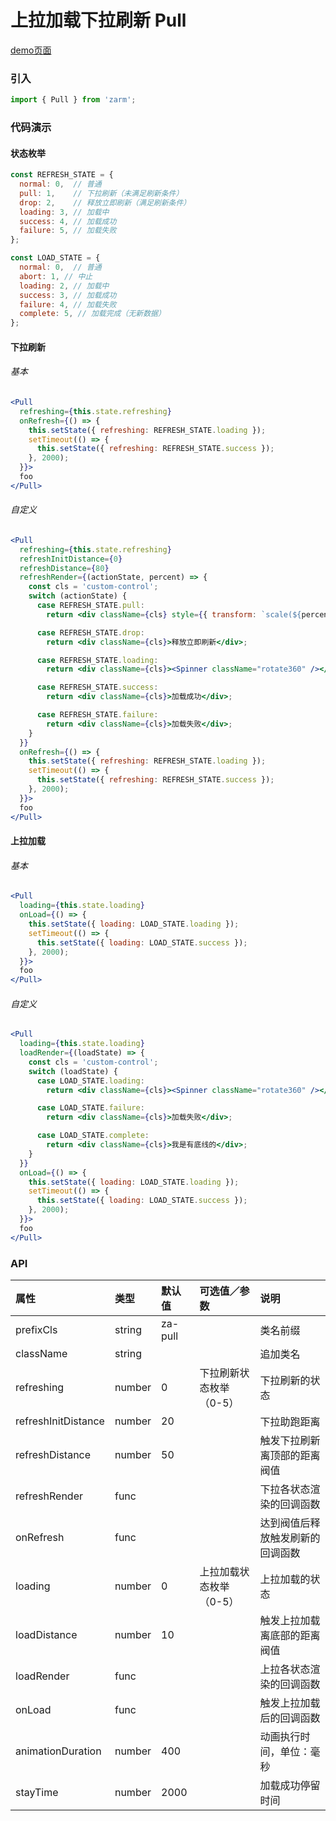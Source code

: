 # 上拉加载下拉刷新 Pull

[demo页面](https://zhongantecheng.github.io/zarm/#/pull)

### 引入

```js
import { Pull } from 'zarm';
```

### 代码演示

#### 状态枚举
```js
const REFRESH_STATE = {
  normal: 0,  // 普通
  pull: 1,    // 下拉刷新（未满足刷新条件）
  drop: 2,    // 释放立即刷新（满足刷新条件）
  loading: 3, // 加载中
  success: 4, // 加载成功
  failure: 5, // 加载失败
};

const LOAD_STATE = {
  normal: 0,  // 普通
  abort: 1, // 中止
  loading: 2, // 加载中
  success: 3, // 加载成功
  failure: 4, // 加载失败
  complete: 5, // 加载完成（无新数据）
};
```

#### 下拉刷新

###### 基本
```jsx
<Pull
  refreshing={this.state.refreshing}
  onRefresh={() => {
    this.setState({ refreshing: REFRESH_STATE.loading });
    setTimeout(() => {
      this.setState({ refreshing: REFRESH_STATE.success });
    }, 2000);
  }}>
  foo
</Pull>
```

###### 自定义
```jsx
<Pull
  refreshing={this.state.refreshing}
  refreshInitDistance={0}
  refreshDistance={80}
  refreshRender={(actionState, percent) => {
    const cls = 'custom-control';
    switch (actionState) {
      case REFRESH_STATE.pull:
        return <div className={cls} style={{ transform: `scale(${percent / 100})` }}><img src={logo} alt="" /></div>;

      case REFRESH_STATE.drop:
        return <div className={cls}>释放立即刷新</div>;

      case REFRESH_STATE.loading:
        return <div className={cls}><Spinner className="rotate360" /></div>;

      case REFRESH_STATE.success:
        return <div className={cls}>加载成功</div>;

      case REFRESH_STATE.failure:
        return <div className={cls}>加载失败</div>;
    }
  }}
  onRefresh={() => {
    this.setState({ refreshing: REFRESH_STATE.loading });
    setTimeout(() => {
      this.setState({ refreshing: REFRESH_STATE.success });
    }, 2000);
  }}>
  foo
</Pull>
```

#### 上拉加载

###### 基本
```jsx
<Pull
  loading={this.state.loading}
  onLoad={() => {
    this.setState({ loading: LOAD_STATE.loading });
    setTimeout(() => {
      this.setState({ loading: LOAD_STATE.success });
    }, 2000);
  }}>
  foo
</Pull>
```

###### 自定义
```jsx
<Pull
  loading={this.state.loading}
  loadRender={(loadState) => {
    const cls = 'custom-control';
    switch (loadState) {
      case LOAD_STATE.loading:
        return <div className={cls}><Spinner className="rotate360" /></div>;

      case LOAD_STATE.failure:
        return <div className={cls}>加载失败</div>;

      case LOAD_STATE.complete:
        return <div className={cls}>我是有底线的</div>;
    }
  }}
  onLoad={() => {
    this.setState({ loading: LOAD_STATE.loading });
    setTimeout(() => {
      this.setState({ loading: LOAD_STATE.success });
    }, 2000);
  }}>
  foo
</Pull>
```

### API

| 属性 | 类型 | 默认值 | 可选值／参数 | 说明 |
| :--- | :--- | :--- | :--- | :--- |
| prefixCls | string | za-pull | | 类名前缀 |
| className | string | | | 追加类名 |
| refreshing | number | 0 | 下拉刷新状态枚举（0-5） |下拉刷新的状态 |
| refreshInitDistance | number | 20 | | 下拉助跑距离 |
| refreshDistance | number | 50 | | 触发下拉刷新离顶部的距离阀值 |
| refreshRender | func | | | 下拉各状态渲染的回调函数 |
| onRefresh | func | | | 达到阀值后释放触发刷新的回调函数 |
| loading | number | 0 | 上拉加载状态枚举（0-5） | 上拉加载的状态 |
| loadDistance | number | 10 | | 触发上拉加载离底部的距离阀值 |
| loadRender | func | | | 上拉各状态渲染的回调函数 |
| onLoad | func | | | 触发上拉加载后的回调函数 |
| animationDuration | number | 400 | | 动画执行时间，单位：毫秒 |
| stayTime | number | 2000 | | 加载成功停留时间 |



